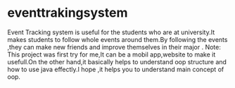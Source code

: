 # eventtrakingsystem

Event Tracking system is useful for the students who are at university.It makes students to follow whole events around them.By following 
the events ,they can make new friends and improve themselves in their major .
Note:
This project was first try for me,It can be a mobil app,website to make it usefull.On the other hand,it basically helps to understand oop
structure and how to use java effectly.I hope ,it helps you to understand main concept of oop.
